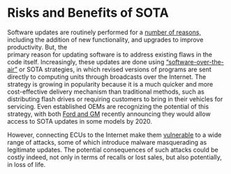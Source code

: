 # Risks and Benefits of SOTA

Software updates are routinely performed  for a [number of reasons,](https://www.scientificamerican.com/article/why-installing-software-updates-makes-us-wannacry/)
including the addition of new functionality, and upgrades to improve productivity. But, the  
primary reason for updating software is to address existing flaws in the code itself. Increasingly,
these updates are done using
[“software-over-the- air”](http://blog.ihs.com/remote-software-update%3A-future-growth-business)
or SOTA  strategies, in which revised versions of programs are sent directly to computing units
through broadcasts over the Internet. The strategy is  growing in popularity because it is a much
quicker and more cost-effective delivery mechanism than traditional methods, such as 
distributing flash drives or requiring customers to bring in their 
vehicles for servicing. Even established OEMs are recognizing the potential of this
strategy, with both [Ford and GM](https://www.consumerreports.org/automotive-technology/automakers-embrace-over-the-air-updates-can-we-trust-digital-car-repair/) 
recently announcing they would allow access to SOTA updates in some models by 2020. 

However, connecting ECUs to the Internet make them
[vulnerable](https://www.theverge.com/2018/2/13/17007332/fiat-chrysler-uconnect-update-reboot-problem-broken) 
to a wide range of attacks, some of which introduce malware masquerading as legitimate updates. 
The potential consequences of such attacks could be costly indeed, not only in terms of recalls or
lost sales, but also potentially, in loss of life.
